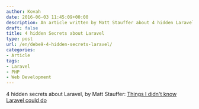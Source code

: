 ```yaml
---
author: Kovah
date: 2016-06-03 11:45:09+00:00
description: An article written by Matt Stauffer about 4 hidden Laravel secrets.
draft: false
title: 4 hidden Secrets about Laravel
type: post
url: /en/debe9-4-hidden-secrets-laravel/
categories:
- Article
tags:
- Laravel
- PHP
- Web Development
---
```


4 hidden secrets about Laravel, by Matt Stauffer: [Things I didn't know Laravel could do](https://mattstauffer.co/blog/things-i-didnt-know-laravel-could-do)
